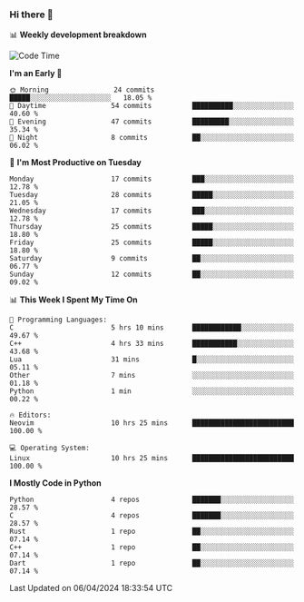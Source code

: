 ### Hi there 👋

📊 **Weekly development breakdown**
<!--START_SECTION:waka-->
![Code Time](http://img.shields.io/badge/Code%20Time-99%20hrs%2034%20mins-blue)

**I'm an Early 🐤** 

```text
🌞 Morning                24 commits          █████░░░░░░░░░░░░░░░░░░░░   18.05 % 
🌆 Daytime                54 commits          ██████████░░░░░░░░░░░░░░░   40.60 % 
🌃 Evening                47 commits          █████████░░░░░░░░░░░░░░░░   35.34 % 
🌙 Night                  8 commits           ██░░░░░░░░░░░░░░░░░░░░░░░   06.02 % 
```
📅 **I'm Most Productive on Tuesday** 

```text
Monday                   17 commits          ███░░░░░░░░░░░░░░░░░░░░░░   12.78 % 
Tuesday                  28 commits          █████░░░░░░░░░░░░░░░░░░░░   21.05 % 
Wednesday                17 commits          ███░░░░░░░░░░░░░░░░░░░░░░   12.78 % 
Thursday                 25 commits          █████░░░░░░░░░░░░░░░░░░░░   18.80 % 
Friday                   25 commits          █████░░░░░░░░░░░░░░░░░░░░   18.80 % 
Saturday                 9 commits           ██░░░░░░░░░░░░░░░░░░░░░░░   06.77 % 
Sunday                   12 commits          ██░░░░░░░░░░░░░░░░░░░░░░░   09.02 % 
```


📊 **This Week I Spent My Time On** 

```text
💬 Programming Languages: 
C                        5 hrs 10 mins       ████████████░░░░░░░░░░░░░   49.67 % 
C++                      4 hrs 33 mins       ███████████░░░░░░░░░░░░░░   43.68 % 
Lua                      31 mins             █░░░░░░░░░░░░░░░░░░░░░░░░   05.11 % 
Other                    7 mins              ░░░░░░░░░░░░░░░░░░░░░░░░░   01.18 % 
Python                   1 min               ░░░░░░░░░░░░░░░░░░░░░░░░░   00.22 % 

🔥 Editors: 
Neovim                   10 hrs 25 mins      █████████████████████████   100.00 % 

💻 Operating System: 
Linux                    10 hrs 25 mins      █████████████████████████   100.00 % 
```

**I Mostly Code in Python** 

```text
Python                   4 repos             ███████░░░░░░░░░░░░░░░░░░   28.57 % 
C                        4 repos             ███████░░░░░░░░░░░░░░░░░░   28.57 % 
Rust                     1 repo              ██░░░░░░░░░░░░░░░░░░░░░░░   07.14 % 
C++                      1 repo              ██░░░░░░░░░░░░░░░░░░░░░░░   07.14 % 
Dart                     1 repo              ██░░░░░░░░░░░░░░░░░░░░░░░   07.14 % 
```




 Last Updated on 06/04/2024 18:33:54 UTC
<!--END_SECTION:waka-->
<!--
**R-enanVieira/R-enanVieira** is a ✨ _special_ ✨ repository because its `README.md` (this file) appears on your GitHub profile.

Here are some ideas to get you started:

- 🔭 I’m currently working on ...
- 🌱 I’m currently learning ...
- 👯 I’m looking to collaborate on ...
- 🤔 I’m looking for help with ...
- 💬 Ask me about ...
- 📫 How to reach me: ...
- 😄 Pronouns: ...
- ⚡ Fun fact: ...
-->
